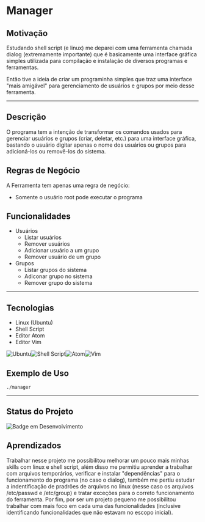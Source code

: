 # Manager 

## Motivação

Estudando shell script (e linux) me deparei com uma ferramenta chamada dialog (extremamente importante) que é basicamente uma interface gráfica simples utilizada para compilação e instalação de diversos programas e ferramentas. 

Então tive a ideia de criar um programinha simples que traz uma interface "mais amigável" para gerenciamento de usuários e grupos por meio desse ferramenta.  

---

## Descrição

O programa tem a intenção de transformar os comandos usados para gerenciar usuários e grupos (criar, deletar, etc.) para uma interface gráfica, bastando o usuário digitar apenas o nome dos usuários ou grupos para adicioná-los ou removê-los do sistema.  

## Regras de Negócio

A Ferramenta tem apenas uma regra de negócio:
- Somente o usuário root pode executar o programa

## Funcionalidades 

- Usuários 
  - Listar usuários 
  - Remover usuários 
  - Adicionar usuário a um grupo
  - Remover usuário de um grupo
- Grupos 
  - Listar grupos do sistema 
  - Adiconar grupo no sistema
  - Remover grupo do sistema

--- 

## Tecnologias

- Linux (Ubuntu)
- Shell Script
- Editor Atom
- Editor Vim 

![Ubuntu](https://img.shields.io/badge/Ubuntu-E95420?style=for-the-badge&logo=ubuntu&logoColor=white)![Shell Script](https://img.shields.io/badge/shell_script-%23121011.svg?style=for-the-badge&logo=gnu-bash&logoColor=white)![Atom](https://img.shields.io/badge/Atom-%2366595C.svg?style=for-the-badge&logo=atom&logoColor=white)![Vim](https://img.shields.io/badge/VIM-%2311AB00.svg?style=for-the-badge&logo=vim&logoColor=white)

## Exemplo de Uso

````
./manager  
```` 

--- 

## Status do Projeto

![Badge em Desenvolvimento](https://img.shields.io/static/v1?label=STATUS&message=EM%20DESENVOLVIMENTO&color=GREEN&style=for-the-badge)

## Aprendizados 

Trabalhar nesse projeto me possibilitou melhorar um pouco mais minhas skills com linux e shell script, além disso me permitiu aprender a trabalhar com arquivos temporários, verificar e instalar "dependências" para o funcionamento do programa (no caso o dialog), também me pertiu estudar a indentificação de pradrões de arquivos no linux (nesse caso os arquivos /etc/passwd e /etc/group) e tratar exceções para o correto funcionamento do ferramenta. Por fim, por ser um projeto pequeno me possibilitou trabalhar com mais foco em cada uma das funcionalidades (inclusive identificando funcionalidades que não estavam no escopo inicial).


